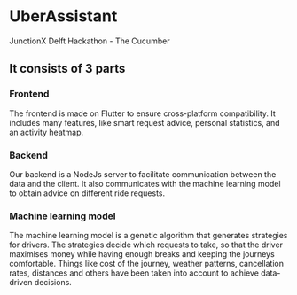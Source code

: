 # UberAssistant
JunctionX Delft Hackathon - The Cucumber
## It consists of 3 parts
### Frontend
The frontend is made on Flutter to ensure cross-platform compatibility. It includes many features, like smart request advice, personal statistics, and an activity heatmap.
### Backend
Our backend is a NodeJs server to facilitate communication between the data and the client. It also communicates with the machine learning model to obtain advice on different ride requests.
### Machine learning model
The machine learning model is a genetic algorithm that generates strategies for drivers. The strategies decide which requests to take, so that the driver maximises money while having enough breaks and keeping the journeys comfortable. Things like cost of the journey, weather patterns, cancellation rates, distances and others have been taken into account to achieve data-driven decisions.
